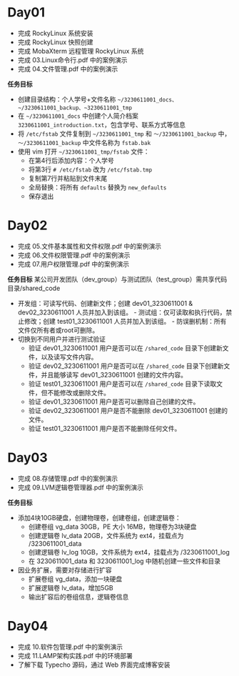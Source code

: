 # Day01

- 完成 RockyLinux 系统安装
- 完成 RockyLinux 快照创建
- 完成 MobaXterm 远程管理 RockyLinux 系统
- 完成 03.Linux命令行.pdf 中的案例演示
- 完成 04.文件管理.pdf 中的案例演示

**任务目标**
- 创建目录结构：个人学号+文件名称 `~/3230611001_docs、~/3230611001_backup、~3230611001_tmp`
- 在 `~/3230611001_docs` 中创建个人简介档案 `3230611001_introduction.txt`，包含学号、联系方式等信息
- 将 `/etc/fstab` 文件复制到 `~/3230611001_tmp` 和 `～/3230611001_backup` 中，`～/3230611001_backup` 中文件名称为 `fstab.bak`
- 使用 vim 打开 `~/3230611001_tmp/fstab` 文件：
  - 在第4行后添加内容：个人学号
  - 将第3行 `# /etc/fstab` 改为 `/etc/fstab.tmp`
  - 复制第7行并粘贴到文件末尾
  - 全局替换：将所有 `defaults` 替换为 `new_defaults`
  - 保存退出

# Day02

- 完成 05.文件基本属性和文件权限.pdf 中的案例演示
- 完成 06.文件权限管理.pdf 中的案例演示
- 完成 07.用户权限管理.pdf 中的案例演示

**任务目标**
某公司开发团队（dev_group）与测试团队（test_group）需共享代码目录/shared_code
- ​开发组​​：可读写代码、创建新文件；创建 dev01_3230611001 & dev02_3230611001 人员并加入到该组。
​​- 测试组​​：仅可读取和执行代码，禁止修改；创建 test01_3230611001 人员并加入到该组。
​​- 防误删机制​​：所有文件仅所有者或root可删除。
- 切换到不同用户并进行测试验证
  - 验证 dev01_3230611001 用户是否可以在 `/shared_code` 目录下创建新文件，以及读写文件内容。
  - 验证 dev02_3230611001 用户是否可以在 `/shared_code` 目录下创建新文件，并且能够读写 dev01_3230611001 创建的文件内容。
  - 验证 test01_3230611001 用户是否可以在 `/shared_code` 目录下读取文件，但不能修改或删除文件。
  - 验证 dev01_3230611001 用户是否可以删除自己创建的文件。
  - 验证 dev02_3230611001 用户是否不能删除 dev01_3230611001 创建的文件。
  - 验证 test01_3230611001 用户是否不能删除任何文件。


# Day03

- 完成 08.存储管理.pdf 中的案例演示
- 完成 09.LVM逻辑卷管理器.pdf 中的案例演示

**任务目标**
- 添加4块10GB硬盘，创建物理卷，创建卷组，创建逻辑卷：
  - 创建卷组 vg_data 30GB，PE 大小 16MB，物理卷为3块硬盘
  - 创建逻辑卷 lv_data 20GB，文件系统为 ext4，挂载点为 /3230611001_data
  - 创建逻辑卷 lv_log 10GB，文件系统为 ext4，挂载点为 /3230611001_log
  - 在 3230611001_data 和 3230611001_log 中随机创建一些文件和目录
- 因业务扩展，需要对存储进行扩容
  - 扩展卷组 vg_data，添加一块硬盘
  - 扩展逻辑卷 lv_data，增加5GB
  - 输出扩容后的卷组信息，逻辑卷信息
  

# Day04

- 完成 10.软件包管理.pdf 中的案例演示
- 完成 11.LAMP架构实践.pdf 中的环境部署
- 了解下载 Typecho 源码，通过 Web 界面完成博客安装